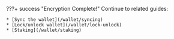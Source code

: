 
???+ success "Encryption Complete!"
	Continue to related guides:
	
	* [Sync the wallet](/wallet/syncing)
	* [Lock/unlock wallet](/wallet/lock-unlock)
	* [Staking](/wallet/staking)